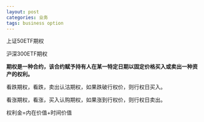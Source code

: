 ```yaml
---
layout: post
categories: 业务
tags: business option
---
```


上证50ETF期权

沪深300ETF期权

**期权是一种合约，该合约赋予持有人在某一特定日期以固定价格买入或卖出一种资产的权利。**

看跌期权，看跌，卖出认沽期权，如果跌破行权价，则行权日买入。

看涨期权，看涨，买入认购期权，如果涨到行权价，则行权日卖出。

权利金=内在价值+时间价值